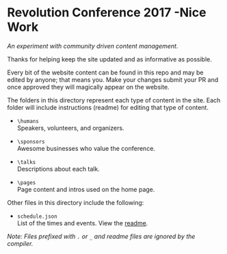 # Revolution Conference 2017 -Nice Work

*An experiment with community driven content management.*

Thanks for helping keep the site updated and as informative as possible. 

Every bit of the website content can be found in this repo and may be edited by anyone; that means you. Make your changes submit your PR and once approved they will magically appear on the website.

The folders in this directory represent each type of content in the site. Each folder will include instructions (readme) for editing that type of content.

- `\humans`<br>
Speakers, volunteers, and organizers.

- `\sponsors`<br>
Awesome businesses who value the conference.

- `\talks`<br>
Descriptions about each talk.

- `\pages`<br>
Page content and intros used on the home page.

Other files in this directory include the following:

- `schedule.json` <br>List of the times and events. View the <a href="schedule.json.md">readme</a>.


*Note: Files prefixed with `.` or `_` and readme files are ignored by the compiler.*

